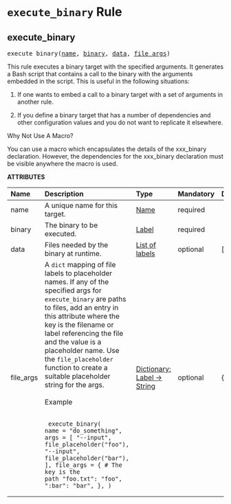 <!-- Generated with Stardoc, Do Not Edit! -->
# `execute_binary` Rule


<a id="#execute_binary"></a>

## execute_binary

<pre>
execute_binary(<a href="#execute_binary-name">name</a>, <a href="#execute_binary-binary">binary</a>, <a href="#execute_binary-data">data</a>, <a href="#execute_binary-file_args">file_args</a>)
</pre>

This rule executes a binary target with the specified arguments. It generates a Bash script that contains a call to the binary with the arguments embedded in the script. This is useful in the following situations:

1. If one wants to embed a call to a binary target with a set of arguments in another rule.

2. If you define a binary target that has a number of dependencies and other configuration values and you do not want to replicate it elsewhere.

Why Not Use A Macro?

You can use a macro which encapsulates the details of the xxx_binary declaration. However, the dependencies for the xxx_binary declaration must be visible anywhere the macro is used.


**ATTRIBUTES**


| Name  | Description | Type | Mandatory | Default |
| :------------- | :------------- | :------------- | :------------- | :------------- |
| <a id="execute_binary-name"></a>name |  A unique name for this target.   | <a href="https://bazel.build/docs/build-ref.html#name">Name</a> | required |  |
| <a id="execute_binary-binary"></a>binary |  The binary to be executed.   | <a href="https://bazel.build/docs/build-ref.html#labels">Label</a> | required |  |
| <a id="execute_binary-data"></a>data |  Files needed by the binary at runtime.   | <a href="https://bazel.build/docs/build-ref.html#labels">List of labels</a> | optional | [] |
| <a id="execute_binary-file_args"></a>file_args |  A <code>dict</code> mapping of file labels to placeholder names. If any of the specified args for <code>execute_binary</code> are paths to files, add an entry in this attribute where the key is the filename or label referencing the file and the value is a placeholder name. Use the <code>file_placeholder</code> function to create a suitable placeholder string for the args.<br><br>Example<br><br><pre><code> execute_binary(     name = "do_something",     args = [         "--input",         file_placeholder("foo"),         "--input",         file_placeholder("bar"),     ],     file_args = {         # The key is the path          "foo.txt": "foo",         ":bar":  "bar",     }, ) </code></pre>   | <a href="https://bazel.build/docs/skylark/lib/dict.html">Dictionary: Label -> String</a> | optional | {} |


